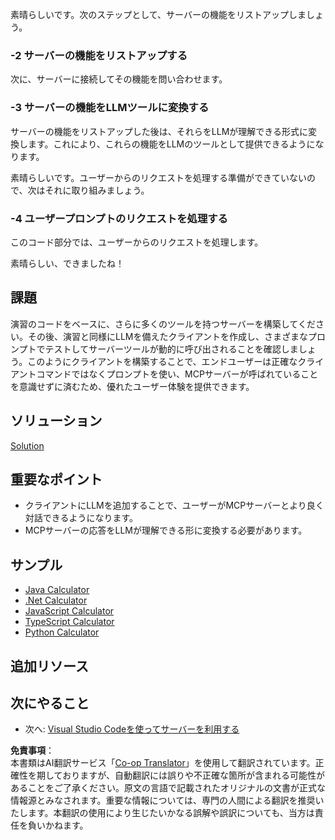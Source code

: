 <!--
CO_OP_TRANSLATOR_METADATA:
{
  "original_hash": "bc3ae5af5973160abba9976cb5a4704c",
  "translation_date": "2025-06-13T11:27:48+00:00",
  "source_file": "03-GettingStarted/03-llm-client/README.md",
  "language_code": "ja"
}
-->
素晴らしいです。次のステップとして、サーバーの機能をリストアップしましょう。

### -2 サーバーの機能をリストアップする

次に、サーバーに接続してその機能を問い合わせます。

### -3 サーバーの機能をLLMツールに変換する

サーバーの機能をリストアップした後は、それらをLLMが理解できる形式に変換します。これにより、これらの機能をLLMのツールとして提供できるようになります。

素晴らしいです。ユーザーからのリクエストを処理する準備ができていないので、次はそれに取り組みましょう。

### -4 ユーザープロンプトのリクエストを処理する

このコード部分では、ユーザーからのリクエストを処理します。

素晴らしい、できましたね！

## 課題

演習のコードをベースに、さらに多くのツールを持つサーバーを構築してください。その後、演習と同様にLLMを備えたクライアントを作成し、さまざまなプロンプトでテストしてサーバーツールが動的に呼び出されることを確認しましょう。このようにクライアントを構築することで、エンドユーザーは正確なクライアントコマンドではなくプロンプトを使い、MCPサーバーが呼ばれていることを意識せずに済むため、優れたユーザー体験を提供できます。

## ソリューション

[Solution](/03-GettingStarted/03-llm-client/solution/README.md)

## 重要なポイント

- クライアントにLLMを追加することで、ユーザーがMCPサーバーとより良く対話できるようになります。
- MCPサーバーの応答をLLMが理解できる形に変換する必要があります。

## サンプル

- [Java Calculator](../samples/java/calculator/README.md)
- [.Net Calculator](../../../../03-GettingStarted/samples/csharp)
- [JavaScript Calculator](../samples/javascript/README.md)
- [TypeScript Calculator](../samples/typescript/README.md)
- [Python Calculator](../../../../03-GettingStarted/samples/python)

## 追加リソース

## 次にやること

- 次へ: [Visual Studio Codeを使ってサーバーを利用する](/03-GettingStarted/04-vscode/README.md)

**免責事項**：  
本書類はAI翻訳サービス「[Co-op Translator](https://github.com/Azure/co-op-translator)」を使用して翻訳されています。正確性を期しておりますが、自動翻訳には誤りや不正確な箇所が含まれる可能性があることをご了承ください。原文の言語で記載されたオリジナルの文書が正式な情報源とみなされます。重要な情報については、専門の人間による翻訳を推奨いたします。本翻訳の使用により生じたいかなる誤解や誤訳についても、当方は責任を負いかねます。